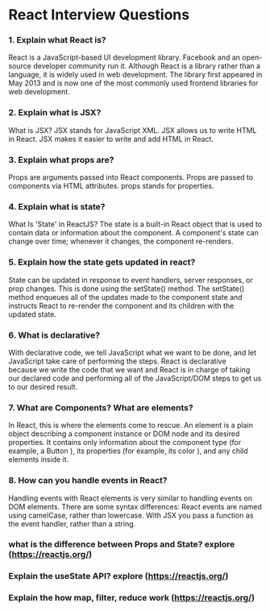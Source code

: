 # React Interview Questions

### 1. Explain what React is?

React is a JavaScript-based UI development library. Facebook and an open-source developer community run it. Although React is a library rather than a language, it is widely used in web development. The library first appeared in May 2013 and is now one of the most commonly used frontend libraries for web development.

### 2. Explain what is JSX? 

What is JSX? JSX stands for JavaScript XML. JSX allows us to write HTML in React. JSX makes it easier to write and add HTML in React.

### 3. Explain what props are?

Props are arguments passed into React components. Props are passed to components via HTML attributes. props stands for properties.

### 4. Explain what is state?

What Is 'State' in ReactJS? The state is a built-in React object that is used to contain data or information about the component. A component's state can change over time; whenever it changes, the component re-renders.

### 5. Explain how the state gets updated in react?

State can be updated in response to event handlers, server responses, or prop changes. This is done using the setState() method. The setState() method enqueues all of the updates made to the component state and instructs React to re-render the component and its children with the updated state.

### 6. What is declarative?

With declarative code, we tell JavaScript what we want to be done, and let JavaScript take care of performing the steps. React is declarative because we write the code that we want and React is in charge of taking our declared code and performing all of the JavaScript/DOM steps to get us to our desired result.

### 7. What are Components? What are elements?

In React, this is where the elements come to rescue. An element is a plain object describing a component instance or DOM node and its desired properties. It contains only information about the component type (for example, a Button ), its properties (for example, its color ), and any child elements inside it.

### 8. How can you handle events in React?

Handling events with React elements is very similar to handling events on DOM elements. There are some syntax differences: React events are named using camelCase, rather than lowercase. With JSX you pass a function as the event handler, rather than a string.

### what is the difference between Props and State? explore (https://reactjs.org/)

### Explain the useState API? explore (https://reactjs.org/)

### Explain the how map, filter, reduce work (https://reactjs.org/)
